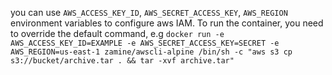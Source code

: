 you can use `AWS_ACCESS_KEY_ID`, `AWS_SECRET_ACCESS_KEY`, `AWS_REGION` environment variables to configure aws IAM. To run the container, you need to override the default command, e.g `docker run -e AWS_ACCESS_KEY_ID=EXAMPLE -e AWS_SECRET_ACCESS_KEY=SECRET -e AWS_REGION=us-east-1 zamine/awscli-alpine /bin/sh -c "aws s3 cp s3://bucket/archive.tar . && tar -xvf archive.tar"`